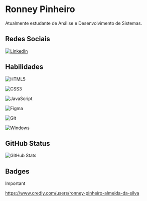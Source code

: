 # Ronney Pinheiro

Atualmente estudante de Análise e Desenvolvimento de Sistemas.

## Redes Sociais 
[![LinkedIn](https://img.shields.io/badge/LinkedIn-45562d?style=for-the-badge&logo=linkedin&logoColor=white)](www.linkedin.com/in/ronney-pinheiro-almeida-da-silva-428ba4319)

## Habilidades

![HTML5](https://img.shields.io/badge/HTML5-45562d?style=for-the-badge&logo=html5&logoColor=)

![CSS3](https://img.shields.io/badge/CSS3-45562d?style=for-the-badge&logo=css3&logoColor=)

![JavaScript](https://img.shields.io/badge/JavaScript-45562d?style=for-the-badge&logo=javascript&logoColor=)

![Figma](https://img.shields.io/badge/Figma-45562d?style=for-the-badge&logo=figma&logoColor=figma)

![Git](https://img.shields.io/badge/GIT-45562d?style=for-the-badge&logo=git&logoColor=)

![Windows](https://img.shields.io/badge/Windows-45562d?style=for-the-badge&logo=windows&logoColor=2CA5E0)

## GitHub Status

![GitHub Stats](https://github-readme-stats.vercel.app/api?username=musasPI&theme=transparent&bg_color=45562d&border_color=30A3DC&show_icons=true&icon_color=b1b63a&title_color=d9ddd5&text_color=FFF)

## Badges
> [!IMPORTANT]
> https://www.credly.com/users/ronney-pinheiro-almeida-da-silva
